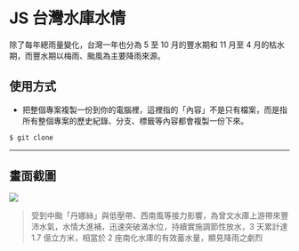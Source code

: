 # JS 台灣水庫水情

除了每年總雨量變化，台灣一年也分為 5 至 10 月的豐水期和 11 月至 4 月的枯水期，而豐水期以梅雨、颱風為主要降雨來源。

## 使用方式
- 把整個專案複製一份到你的電腦裡，這裡指的「內容」不是只有檔案，而是指所有整個專案的歷史紀錄、分支、標籤等內容都會複製一份下來。
```sh
$ git clone
```

----

## 畫面截圖
![](https://i.imgur.com/NLynoGI.png)
>  受到中颱「丹娜絲」與低壓帶、西南風等接力影響，為曾文水庫上游帶來豐沛水氣，水情大進補，迅速突破滿水位，持續實施調節性放水，3 天累計達 1.7 億立方米，相當於 2 座南化水庫的有效蓄水量，顯見降雨之劇烈
